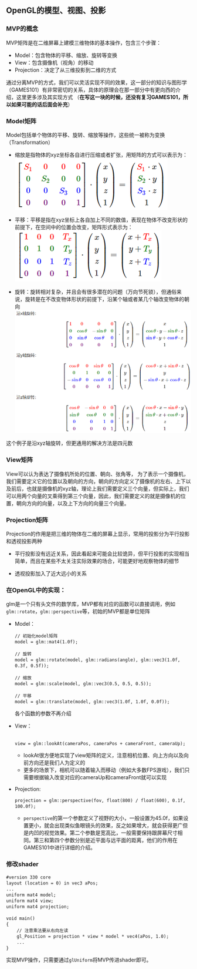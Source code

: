 ## OpenGL的模型、视图、投影

### MVP的概念
MVP矩阵是在二维屏幕上建模三维物体的基本操作，包含三个步骤：
- Model：包含物体的平移、缩放、旋转等变换
- View：包含摄像机（视角）的移动
- Projection：决定了从三维投影到二维的方式

通过分离MVP的方式，我们可以灵活实现不同的效果，这一部分的知识与图形学（GAMES101）有非常密切的关系，具体的原理会在那一部分中有更向西的介绍，这里更多涉及其实现方式 （**在写这一块的时候，还没有复习GAMES101，所以如果可能的话后面会补充**）

### Model矩阵
Model包括单个物体的平移、旋转、缩放等操作，这些统一被称为变换（Transformation）
- 缩放是指物体的xyz坐标各自进行压缩或者扩张，用矩阵的方式可以表示为：
![avatar](..\pictures\OpenGL\QQ截图20210306103602.png)

- 平移：平移是指在xyz坐标上各自加上不同的数值，表现在物体不改变形状的前提下，在空间中的位置会改变，矩阵形式表示为：
![avatar](..\pictures\OpenGL\QQ截图20210306103527.png)

- 旋转：旋转相对复杂，并且会有很多潜在的问题（万向节死锁），但通俗来说，旋转是在不改变物体形状的前提下，沿某个轴或者某几个轴改变物体的朝向
![avatar](..\pictures\OpenGL\QQ截图20210306150307.png)

这个例子是沿xyz轴旋转，但更通用的解决方法是四元数

### View矩阵
View可以认为表达了摄像机所处的位置、朝向、张角等，
为了表示一个摄像机，我们需要定义它的位置以及朝向的方向，朝向的方向定义了摄像机的左右、上下以及前后，也就是摄像机的xyz轴，理论上我们需要定义三个向量，但实际上，我们可以用两个向量的叉乘得到第三个向量，因此，我们需要定义的就是摄像机的位置，朝向方向的向量，以及上下方向的向量三个向量。

### Projection矩阵
Projection的作用是把三维的物体在二维的屏幕上显示，常用的投影分为平行投影和透视投影两种
- 平行投影没有远近关系，因此看起来可能会比较诡异，但平行投影的实现相当简单，而且在某些不太关注实际效果的场合，可能更好地观察物体的细节

- 透视投影加入了近大远小的关系



### 在OpenGL中的实现：
glm是一个只有头文件的数学库，MVP都有对应的函数可以直接调用，例如`glm::rotate`，`glm::perspective`等，初始的MVP都是单位矩阵

- Model：
    ```
    // 初始化model矩阵
    model = glm::mat4(1.0f);

    // 旋转
    model = glm::rotate(model, glm::radians(angle), glm::vec3(1.0f, 0.3f, 0.5f));

    // 缩放
    model = glm::scale(model, glm::vec3(0.5, 0.5, 0.5));

    // 平移
    model = glm::translate(model, glm::vec3(1.0f, 1.0f, 0.0f));
    ```
    
    各个函数的参数不再介绍

- View：
    ```

    view = glm::lookAt(cameraPos, cameraPos + cameraFront, cameraUp);
    ```

    - lookAt很方便地实现了view矩阵的定义，注意相机位置、向上方向以及向前方向还是我们人为定义的
    - 更多的场景下，相机可以随着输入而移动（例如大多数FPS游戏），我们只需要根据输入改变对应的cameraUp和cameraFront就可以实现

- Projection:
    ```
    projection = glm::perspective(fov, float(800) / float(600), 0.1f, 100.0f);
    ```

    - `perspective`的第一个参数定义了视野的大小，一般设置为45.0f，如果设置更小，就会出现类似鱼眼镜头的效果，反之如果增大，就会获得更广但是内凹的视觉效果。第二个参数是宽高比，一般需要保持跟屏幕尺寸相同。第三和第四个参数分别是近平面与远平面的距离，他们的作用在GAMES101中进行详细的介绍。


### 修改shader

```
#version 330 core
layout (location = 0) in vec3 aPos;
...
uniform mat4 model;
uniform mat4 view;
uniform mat4 projection;

void main()
{
    // 注意乘法要从右向左读
    gl_Position = projection * view * model * vec4(aPos, 1.0);
    ...
}
```

实现MVP操作，只需要通过`glUniform`将MVP传进shader即可。